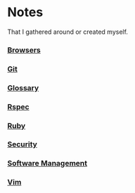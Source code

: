 # Notes
That I gathered around or created myself.

### [Browsers](https://github.com/ogirginc/Notes/tree/master/lib/Browsers)

### [Git](https://github.com/ogirginc/Notes/tree/master/lib/Git)

### [Glossary](https://github.com/ogirginc/Notes/blob/master/lib/Glossary)

### [Rspec](https://github.com/ogirginc/Notes/tree/master/lib/Rspec)

### [Ruby](https://github.com/ogirginc/Notes/tree/master/lib/Ruby)

### [Security](https://github.com/ogirginc/Notes/tree/master/lib/Security)

### [Software Management](https://github.com/ogirginc/Notes/tree/master/lib/Management/Software)

### [Vim](https://github.com/ogirginc/Notes/tree/master/lib/Vim)

